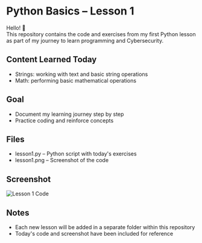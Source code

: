 # Python Basics – Lesson 1

Hello! 👋  
This repository contains the code and exercises from my first Python lesson as part of my journey to learn programming and Cybersecurity.

## Content Learned Today
- Strings: working with text and basic string operations
- Math: performing basic mathematical operations

## Goal
- Document my learning journey step by step
- Practice coding and reinforce concepts

## Files
- lesson1.py – Python script with today's exercises
- lesson1.png – Screenshot of the code

## Screenshot
![Lesson 1 Code](Lesson1/lesson1.png)

## Notes
- Each new lesson will be added in a separate folder within this repository
- Today's code and screenshot have been included for reference
